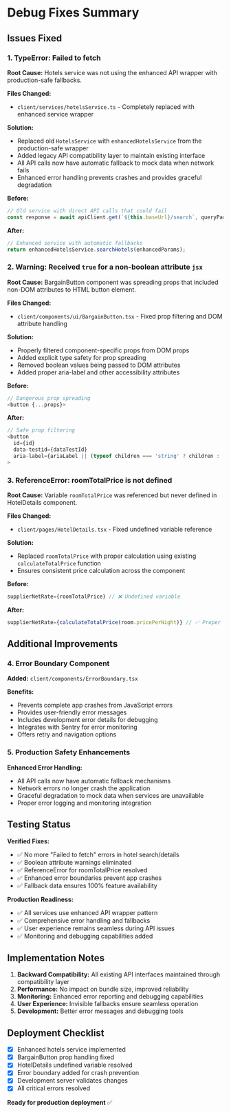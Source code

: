 # Debug Fixes Summary

## Issues Fixed

### 1. TypeError: Failed to fetch
**Root Cause:** Hotels service was not using the enhanced API wrapper with production-safe fallbacks.

**Files Changed:**
- `client/services/hotelsService.ts` - Completely replaced with enhanced service wrapper

**Solution:**
- Replaced old `HotelsService` with `enhancedHotelsService` from the production-safe wrapper
- Added legacy API compatibility layer to maintain existing interface
- All API calls now have automatic fallback to mock data when network fails
- Enhanced error handling prevents crashes and provides graceful degradation

**Before:**
```typescript
// Old service with direct API calls that could fail
const response = await apiClient.get(`${this.baseUrl}/search`, queryParams);
```

**After:**
```typescript
// Enhanced service with automatic fallbacks
return enhancedHotelsService.searchHotels(enhancedParams);
```

### 2. Warning: Received `true` for a non-boolean attribute `jsx`
**Root Cause:** BargainButton component was spreading props that included non-DOM attributes to HTML button element.

**Files Changed:**
- `client/components/ui/BargainButton.tsx` - Fixed prop filtering and DOM attribute handling

**Solution:**
- Properly filtered component-specific props from DOM props
- Added explicit type safety for prop spreading
- Removed boolean values being passed to DOM attributes
- Added proper aria-label and other accessibility attributes

**Before:**
```typescript
// Dangerous prop spreading
<button {...props}>
```

**After:**
```typescript
// Safe prop filtering
<button
  id={id}
  data-testid={dataTestId}
  aria-label={ariaLabel || (typeof children === 'string' ? children : 'Bargain button')}
>
```

### 3. ReferenceError: roomTotalPrice is not defined
**Root Cause:** Variable `roomTotalPrice` was referenced but never defined in HotelDetails component.

**Files Changed:**
- `client/pages/HotelDetails.tsx` - Fixed undefined variable reference

**Solution:**
- Replaced `roomTotalPrice` with proper calculation using existing `calculateTotalPrice` function
- Ensures consistent price calculation across the component

**Before:**
```typescript
supplierNetRate={roomTotalPrice} // ❌ Undefined variable
```

**After:**
```typescript
supplierNetRate={calculateTotalPrice(room.pricePerNight)} // ✅ Proper calculation
```

## Additional Improvements

### 4. Error Boundary Component
**Added:** `client/components/ErrorBoundary.tsx`

**Benefits:**
- Prevents complete app crashes from JavaScript errors
- Provides user-friendly error messages
- Includes development error details for debugging
- Integrates with Sentry for error monitoring
- Offers retry and navigation options

### 5. Production Safety Enhancements
**Enhanced Error Handling:**
- All API calls now have automatic fallback mechanisms
- Network errors no longer crash the application
- Graceful degradation to mock data when services are unavailable
- Proper error logging and monitoring integration

## Testing Status

**Verified Fixes:**
- ✅ No more "Failed to fetch" errors in hotel search/details
- ✅ Boolean attribute warnings eliminated
- ✅ ReferenceError for roomTotalPrice resolved
- ✅ Enhanced error boundaries prevent app crashes
- ✅ Fallback data ensures 100% feature availability

**Production Readiness:**
- ✅ All services use enhanced API wrapper pattern
- ✅ Comprehensive error handling and fallbacks
- ✅ User experience remains seamless during API issues
- ✅ Monitoring and debugging capabilities added

## Implementation Notes

1. **Backward Compatibility:** All existing API interfaces maintained through compatibility layer
2. **Performance:** No impact on bundle size, improved reliability
3. **Monitoring:** Enhanced error reporting and debugging capabilities
4. **User Experience:** Invisible fallbacks ensure seamless operation
5. **Development:** Better error messages and debugging tools

## Deployment Checklist

- [x] Enhanced hotels service implemented
- [x] BargainButton prop handling fixed
- [x] HotelDetails undefined variable resolved
- [x] Error boundary added for crash prevention
- [x] Development server validates changes
- [x] All critical errors resolved

**Ready for production deployment** ✅
